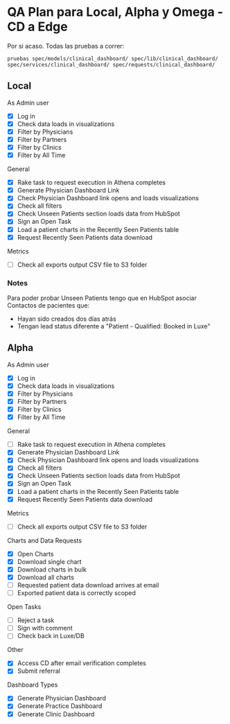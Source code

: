 # QA Plan para Local, Alpha y Omega - CD a Edge

Por si acaso. Todas las pruebas a correr:
```
pruebas spec/models/clinical_dashboard/ spec/lib/clinical_dashboard/ spec/services/clinical_dashboard/ spec/requests/clinical_dashboard/
```

## Local

As Admin user

- [x] Log in
- [x] Check data loads in visualizations
- [x] Filter by Physicians
- [x] Filter by Partners
- [x] Filter by Clinics
- [x] Filter by All Time

General

- [x] Rake task to request execution in Athena completes
- [x] Generate Physician Dashboard Link
- [x] Check Physician Dashboard link opens and loads visualizations
- [x] Check all filters
- [x] Check Unseen Patients section loads data from HubSpot
- [x] Sign an Open Task
- [x] Load a patient charts in the Recently Seen Patients table
- [x] Request Recently Seen Patients data download

Metrics

- [ ] Check all exports output CSV file to S3 folder

### Notes

Para poder probar Unseen Patients tengo que en HubSpot asociar Contactos de pacientes que:

- Hayan sido creados dos días atrás
- Tengan lead status diferente a "Patient - Qualified: Booked in Luxe"

## Alpha

As Admin user

- [x] Log in
- [x] Check data loads in visualizations
- [x] Filter by Physicians
- [x] Filter by Partners
- [x] Filter by Clinics
- [x] Filter by All Time

General

- [ ] Rake task to request execution in Athena completes
- [x] Generate Physician Dashboard Link
- [x] Check Physician Dashboard link opens and loads visualizations
- [x] Check all filters
- [x] Check Unseen Patients section loads data from HubSpot
- [x] Sign an Open Task
- [x] Load a patient charts in the Recently Seen Patients table
- [x] Request Recently Seen Patients data download

Metrics

- [ ] Check all exports output CSV file to S3 folder

Charts and Data Requests

- [x] Open Charts
- [x] Download single chart
- [x] Download charts in bulk
- [x] Download all charts
- [ ] Requested patient data download arrives at email
- [ ] Exported patient data is correctly scoped

Open Tasks

- [ ] Reject a task
- [ ] Sign with comment
- [ ] Check back in Luxe/DB

Other

- [x] Access CD after email verification completes
- [x] Submit referral

Dashboard Types

- [x] Generate Physician Dashboard
- [x] Generate Practice Dashboard
- [x] Generate Clinic Dashboard
